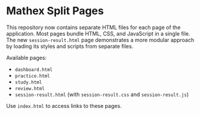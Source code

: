 # Mathex Split Pages

This repository now contains separate HTML files for each page of the application.
Most pages bundle HTML, CSS, and JavaScript in a single file. The new
`session-result.html` page demonstrates a more modular approach by loading its
styles and scripts from separate files.

Available pages:
- `dashboard.html`
- `practice.html`
- `study.html`
- `review.html`
- `session-result.html` (with `session-result.css` and `session-result.js`)

Use `index.html` to access links to these pages.
